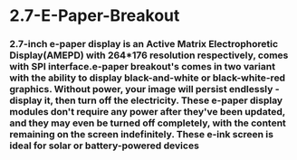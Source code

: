 # 2.7-E-Paper-Breakout

### 2.7-inch e-paper display is an Active Matrix Electrophoretic Display(AMEPD) with 264*176 resolution respectively, comes with SPI interface.e-paper breakout's comes in two variant with the ability to display black-and-white or black-white-red graphics. Without power, your image will persist endlessly - display it, then turn off the electricity. These e-paper display modules don't require any power after they've been updated, and they may even be turned off completely, with the content remaining on the screen indefinitely. These e-ink screen is ideal for solar or battery-powered devices
